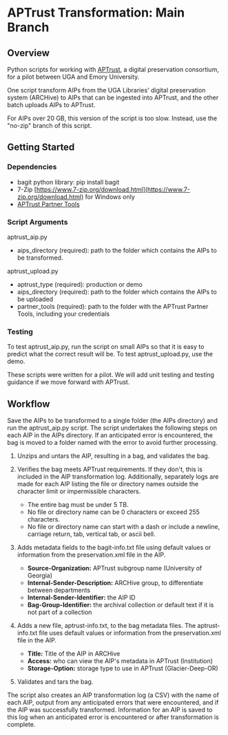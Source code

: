 # APTrust Transformation: Main Branch

## Overview

Python scripts for working with [APTrust](https://aptrust.org/), a digital preservation consortium,
for a pilot between UGA and Emory University.

One script transform AIPs from the UGA Libraries' digital preservation system (ARCHive) 
to AIPs that can be ingested into APTrust, and the other batch uploads AIPs to APTrust.

For AIPs over 20 GB, this version of the script is too slow. Instead, use the "no-zip" branch of this script.

## Getting Started

### Dependencies

* bagit python library: pip install bagit
* 7-Zip [https://www.7-zip.org/download.html](https://www.7-zip.org/download.html) for Windows only
* [APTrust Partner Tools](https://aptrust.github.io/userguide/partner_tools/)

### Script Arguments

aptrust_aip.py
   * aips_directory (required): path to the folder which contains the AIPs to be transformed.

aptrust_upload.py
   * aptrust_type (required): production or demo
   * aips_directory (required): path to the folder which contains the AIPs to be uploaded
   * partner_tools (required): path to the folder with the APTrust Partner Tools, including your credentials

### Testing

To test aptrust_aip.py, run the script on small AIPs so that it is easy to predict what the correct result will be.
To test aptrust_upload.py, use the demo.

These scripts were written for a pilot. We will add unit testing and testing guidance if we move forward with APTrust.

## Workflow

Save the AIPs to be transformed to a single folder (the AIPs directory) and run the aptrust_aip.py script. 
The script undertakes the following steps on each AIP in the AIPs directory. 
If an anticipated error is encountered, the bag is moved to a folder named with the error to avoid further processing.

1. Unzips and untars the AIP, resulting in a bag, and validates the bag.


2. Verifies the bag meets APTrust requirements. If they don't, this is included in the AIP transformation log. 
   Additionally, separately logs are made for each AIP listing the file or directory names 
   outside the character limit or impermissible characters.
   * The entire bag must be under 5 TB.
   * No file or directory name can be 0 characters or exceed 255 characters.
   * No file or directory name can start with a dash or include a newline, carriage return, tab, 
     vertical tab, or ascii bell. 

   
3. Adds metadata fields to the bagit-info.txt file using default values or information 
   from the preservation.xml file in the AIP.

   * **Source-Organization:** APTrust subgroup name (University of Georgia)
   * **Internal-Sender-Description:** ARCHive group, to differentiate between departments
   * **Internal-Sender-Identifier:** the AIP ID
   * **Bag-Group-Identifier:** the archival collection or default text if it is not part of a collection


4. Adds a new file, aptrust-info.txt, to the bag metadata files. 
   The aptrust-info.txt file uses default values or information from the preservation.xml file in the AIP.

   * **Title:** Title of the AIP in ARCHive
   * **Access:** who can view the AIP's metadata in APTrust (Institution)
   * **Storage-Option:** storage type to use in APTrust (Glacier-Deep-OR)


5. Validates and tars the bag.

The script also creates an AIP transformation log (a CSV) with the name of each AIP, 
output from any anticipated errors that were encountered, and if the AIP was successfully transformed. 
Information for an AIP is saved to this log when an anticipated error is encountered 
or after transformation is complete.
